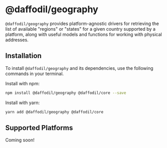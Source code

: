 # @daffodil/geography
`@daffodil/geography` provides platform-agnostic drivers for retrieving the list of available "regions" or "states" for a given country supported by a platform, along with useful models and functions for working with physical addresses.

## Installation
To install `@daffodil/geography` and its dependencies, use the following commands in your terminal.

Install with npm:
```bash
npm install @daffodil/geography @daffodil/core --save
```

Install with yarn:
```bash
yarn add @daffodil/geography @daffodil/core
```

## Supported Platforms
Coming soon!
